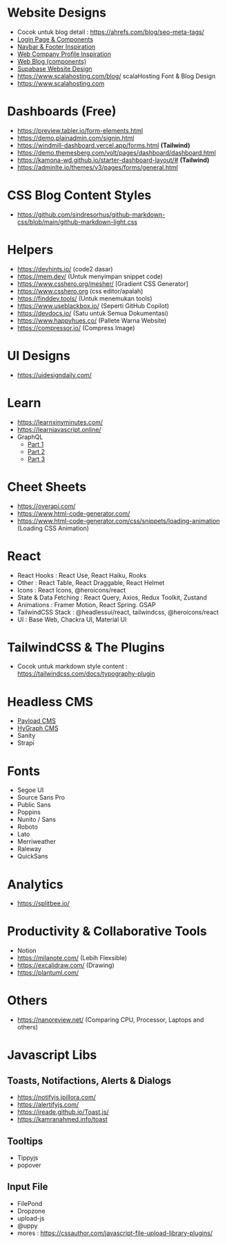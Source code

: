 # Website Designs

- Cocok untuk blog detail : https://ahrefs.com/blog/seo-meta-tags/
- [Login Page & Components](https://app.hygraph.com/signup)
- [Navbar & Footer Inspiration](https://zaengle.com/blog/tailwind-typography-plugin)
- [Web Company Profile Inspiration](https://contentoo.com/)
- [Web Blog (components)](https://tsh.io/blog/headless-wordpress-as-an-api-for-a-next-js-application/)
- [Supabase Website Design](https://supabase.com/pricing)
- https://www.scalahosting.com/blog/ scalaHosting Font & Blog Design
- https://www.scalahosting.com 

# Dashboards **(Free)**
- https://preview.tabler.io/form-elements.html
- https://demo.plainadmin.com/signin.html
- https://windmill-dashboard.vercel.app/forms.html **(Tailwind)**
- https://demo.themesberg.com/volt/pages/dashboard/dashboard.html
- https://kamona-wd.github.io/starter-dashboard-layout/# **(Tailwind)**
- https://adminlte.io/themes/v3/pages/forms/general.html

# CSS Blog Content Styles

- https://github.com/sindresorhus/github-markdown-css/blob/main/github-markdown-light.css

# Helpers
- https://devhints.io/ (code2 dasar)
- https://mem.dev/ (Untuk menyimpan snippet code)
- https://www.csshero.org/mesher/ [Gradient CSS Generator]
- https://www.csshero.org (css editor/apalah)
- https://finddev.tools/ (Untuk menemukan tools)
- https://www.useblackbox.io/ (Seperti GitHub Copilot)
- https://devdocs.io/ (Satu untuk Semua Dokumentasi)
- https://www.happyhues.co/ (Pallete Warna Website)
- https://compressor.io/ (Compress Image)

# UI Designs
- https://uidesigndaily.com/

# Learn
- https://learnxinyminutes.com/
- https://learnjavascript.online/
- GraphQL
  - [Part 1](https://javascript.plainenglish.io/writing-a-node-js-graphql-backend-that-actually-scales-a-complete-guide-part-1-setup-cddceae25bdc)
  - [Part 2](https://javascript.plainenglish.io/writing-a-node-js-graphql-backend-that-actually-scales-bd5b3411b293)
  - [Part 3](https://javascript.plainenglish.io/writing-a-node-js-graphql-backend-that-actually-scales-d20c920a4494)

# Cheet Sheets
- https://overapi.com/
- https://www.html-code-generator.com/
- https://www.html-code-generator.com/css/snippets/loading-animation (Loading CSS Animation)

# React
- React Hooks : React Use, React Haiku, Rooks
- Other : React Table, React Draggable, React Helmet
- Icons : React Icons, @heroicons/react
- State & Data Fetching : React Query, Axios, Redux Toolkit, Zustand
- Animations : Framer Motion, React Spring. GSAP
- TailwindCSS Stack : @headlessui/react, tailwindcss, @heroicons/react
- UI : Base Web, Chackra UI, Material UI

# TailwindCSS & The Plugins
- Cocok untuk markdown style content : https://tailwindcss.com/docs/typography-plugin

# Headless CMS
- [Payload CMS](https://payloadcms.com/)
- [HyGraph CMS](https://hygraph.com/)
- Sanity
- Strapi

# Fonts
- Segoe UI
- Source Sans Pro
- Public Sans
- Poppins
- Nunito / Sans
- Roboto
- Lato
- Merriweather
- Raleway
- QuickSans

# Analytics
- https://splitbee.io/

# Productivity & Collaborative Tools
- Notion
- https://milanote.com/ (Lebih Flexsible)
- https://excalidraw.com/ (Drawing)
- https://plantuml.com/

# Others
- https://nanoreview.net/ (Comparing CPU, Processor, Laptops and others)

# Javascript Libs

## Toasts, Notifactions, Alerts & Dialogs
- https://notifyjs.jpillora.com/
- https://alertifyjs.com/
- https://ireade.github.io/Toast.js/
- https://kamranahmed.info/toast

## Tooltips
- Tippyjs
- popover

## Input File
- FilePond
- Dropzone
- upload-js
- @uppy
- mores : https://cssauthor.com/javascript-file-upload-library-plugins/

